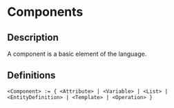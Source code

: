 # Components

## Description

A component is a basic element of the language.

## Definitions

~~~
<Component> := { <Attribute> | <Variable> | <List> | <EntityDefinition> | <Template> | <Operation> }
~~~